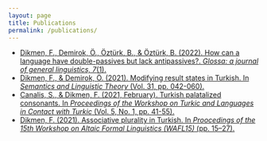 ```yaml
---
layout: page
title: Publications
permalink: /publications/
---
```


- [Dikmen, F., Demirok, Ö., Öztürk, B., & Öztürk, B. (2022). How can a language have double-passives but lack antipassives?. _Glossa: a journal of general linguistics, 7_(1).](https://github.com/furkandikmen/furkandikmen.github.io/blob/master/assets/publications/Double_passives_antipassives.pdf) 
- [Dikmen, F., & Demirok, Ö. (2021). Modifying result states in Turkish. In _Semantics and Linguistic Theory_ (Vol. 31, pp. 042-060).](https://github.com/furkandikmen/furkandikmen.github.io/blob/master/assets/publications/Modifying_result_states_in_Turkish.pdf)
- [Canalis, S., & Dikmen, F. (2021, February). Turkish palatalized consonants. In _Proceedings of the Workshop on Turkic and Languages in Contact with Turkic_ (Vol. 5, No. 1, pp. 41-55).](https://github.com/furkandikmen/furkandikmen.github.io/blob/master/assets/publications/Turkish_palatalized_consonants.pdf)
- [Dikmen, F. (2021). Associative plurality in Turkish. In _Proocedings of the 15th Workshop on Altaic Formal Linguistics (WAFL15)_ (pp. 15–27).](https://github.com/furkandikmen/furkandikmen.github.io/blob/master/assets/publications/Associative_plurality_in_Turkish.pdf)
